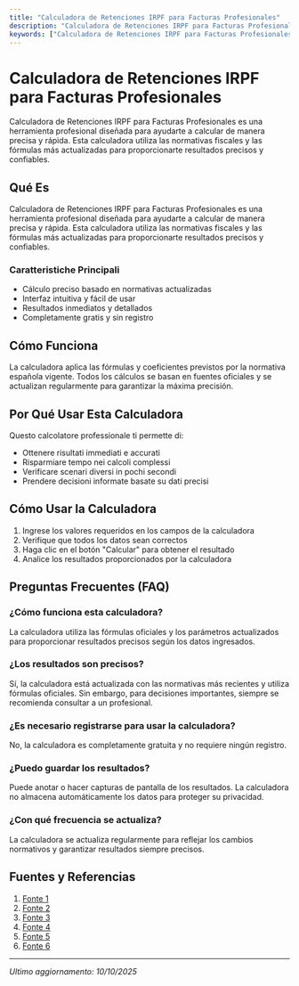 ```yaml
---
title: "Calculadora de Retenciones IRPF para Facturas Profesionales"
description: "Calculadora de Retenciones IRPF para Facturas Profesionales es una herramienta profesional diseñada para ayudarte a calcular de manera precisa y rápida. Esta calculadora utiliza las normativas fiscales y las fórmulas más actualizadas para proporcionarte resultados precisos y confiables."
keywords: ["Calculadora de Retenciones IRPF para Facturas Profesionales", "calcolatore", "calcolo online"]
---
```


# Calculadora de Retenciones IRPF para Facturas Profesionales

Calculadora de Retenciones IRPF para Facturas Profesionales es una herramienta profesional diseñada para ayudarte a calcular de manera precisa y rápida. Esta calculadora utiliza las normativas fiscales y las fórmulas más actualizadas para proporcionarte resultados precisos y confiables.

## Qué Es

Calculadora de Retenciones IRPF para Facturas Profesionales es una herramienta profesional diseñada para ayudarte a calcular de manera precisa y rápida. Esta calculadora utiliza las normativas fiscales y las fórmulas más actualizadas para proporcionarte resultados precisos y confiables.

### Caratteristiche Principali

- Cálculo preciso basado en normativas actualizadas
- Interfaz intuitiva y fácil de usar
- Resultados inmediatos y detallados
- Completamente gratis y sin registro

## Cómo Funciona

La calculadora aplica las fórmulas y coeficientes previstos por la normativa española vigente. Todos los cálculos se basan en fuentes oficiales y se actualizan regularmente para garantizar la máxima precisión.

## Por Qué Usar Esta Calculadora

Questo calcolatore professionale ti permette di:

- Ottenere risultati immediati e accurati
- Risparmiare tempo nei calcoli complessi
- Verificare scenari diversi in pochi secondi
- Prendere decisioni informate basate su dati precisi

## Cómo Usar la Calculadora

1. Ingrese los valores requeridos en los campos de la calculadora
2. Verifique que todos los datos sean correctos
3. Haga clic en el botón "Calcular" para obtener el resultado
4. Analice los resultados proporcionados por la calculadora

## Preguntas Frecuentes (FAQ)

### ¿Cómo funciona esta calculadora?

La calculadora utiliza las fórmulas oficiales y los parámetros actualizados para proporcionar resultados precisos según los datos ingresados.

### ¿Los resultados son precisos?

Sí, la calculadora está actualizada con las normativas más recientes y utiliza fórmulas oficiales. Sin embargo, para decisiones importantes, siempre se recomienda consultar a un profesional.

### ¿Es necesario registrarse para usar la calculadora?

No, la calculadora es completamente gratuita y no requiere ningún registro.

### ¿Puedo guardar los resultados?

Puede anotar o hacer capturas de pantalla de los resultados. La calculadora no almacena automáticamente los datos para proteger su privacidad.

### ¿Con qué frecuencia se actualiza?

La calculadora se actualiza regularmente para reflejar los cambios normativos y garantizar resultados siempre precisos.

## Fuentes y Referencias

1. [Fonte 1](https://autonomoinfo.com/calculadora-autonomo-facturas/)
2. [Fonte 2](https://www.contasimple.com/calculadora-facturas-iva-irpf-autonomos-pymes/)
3. [Fonte 3](https://www.billin.net/calculadora/)
4. [Fonte 4](https://www.bancosantander.es/particulares/cuentas-tarjetas/cuentas-corrientes/calculadora-irpf)
5. [Fonte 5](https://calculosfreelance.com/retencion-irpf/)
6. [Fonte 6](https://www.occident.com/canal/autonomos-pymes/calcular/calculadora-autonomos-irpf-iva)

---

*Ultimo aggiornamento: 10/10/2025*
